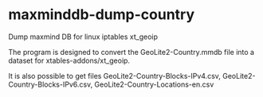 # maxminddb-dump-country
Dump maxmind DB for linux iptables xt_geoip

The program is designed to convert the GeoLite2-Country.mmdb file into a dataset for xtables-addons/xt_geoip.

It is also possible to get files GeoLite2-Country-Blocks-IPv4.csv, GeoLite2-Country-Blocks-IPv6.csv, GeoLite2-Country-Locations-en.csv
